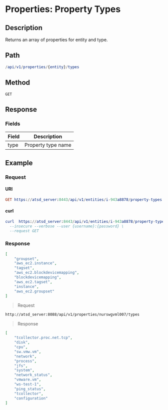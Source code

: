 # Properties: Property Types

## Description

Returns an array of properties for entity and type. 

## Path

```elm
/api/v1/properties/{entity}/types
```

## Method

```
GET 
```

## Response

### Fields

| **Field**       | **Description**                                                                                        |
|----------------|--------------------------------------------------------------------------------------------------------|
| type | Property type name                                                                                            |

## Example

### Request

#### URI

```elm
GET https://atsd_server:8443/api/v1/entities/i-943a8878/property-types
```

#### curl

```elm
curl  https://atsd_server:8443/api/v1/entities/i-943a8878/property-types \
  --insecure --verbose --user {username}:{password} \
  --request GET
```
### Response

```json
[
    "groupset",
    "aws_ec2.instance",
    "tagset",
    "aws_ec2.blockdevicemapping",
    "blockdevicemapping",
    "aws_ec2.tagset",
    "instance",
    "aws_ec2.groupset"
]
```

> Request

```
http://atsd_server:8088/api/v1/properties/nurswgvml007/types
```

> Response

```json
[
    "tcollector.proc.net.tcp",
    "disk",
    "cpu",
    "sw.vmw.vm",
    "network",
    "process",
    "jfs",
    "system",
    "network_status",
    "vmware.vm",
    "ws-test-1",
    "ping_status",
    "tcollector",
    "configuration"
]
```

